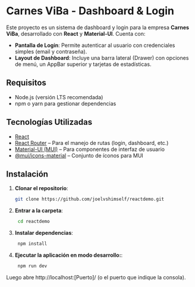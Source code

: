 # Carnes ViBa - Dashboard & Login

Este proyecto es un sistema de dashboard y login para la empresa **Carnes ViBa**, desarrollado con **React** y **Material-UI**. Cuenta con:

- **Pantalla de Login**: Permite autenticar al usuario con credenciales simples (email y contraseña).  
- **Layout de Dashboard**: Incluye una barra lateral (Drawer) con opciones de menú, un AppBar superior y tarjetas de estadísticas.  

## Requisitos

- Node.js (versión LTS recomendada)  
- npm o yarn para gestionar dependencias  

## Tecnologías Utilizadas

- [React](https://reactjs.org/)  
- [React Router](https://reactrouter.com/) – Para el manejo de rutas (login, dashboard, etc.)  
- [Material-UI (MUI)](https://mui.com/) – Para componentes de interfaz de usuario  
- [@mui/icons-material](https://mui.com/material-ui/material-icons/) – Conjunto de íconos para MUI  

## Instalación

1. **Clonar el repositorio**:
   ```bash
   git clone https://github.com/joelvshimself/reactdemo.git
   
2. **Entrar a la carpeta**:
   ```bash
    cd reactdemo
3. **Instalar dependencias**:
   ```bash
    npm install

3. **Ejecutar la aplicación en modo desarrollo:**:

   ```bash
    npm run dev

Luego abre http://localhost:[Puerto]/ (o el puerto que indique la consola).
